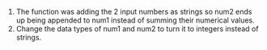1. The function was adding the 2 input numbers as strings so num2 ends up being appended to num1 instead of summing their numerical values.
2. Change the data types of num1 and num2 to turn it to integers instead of strings.